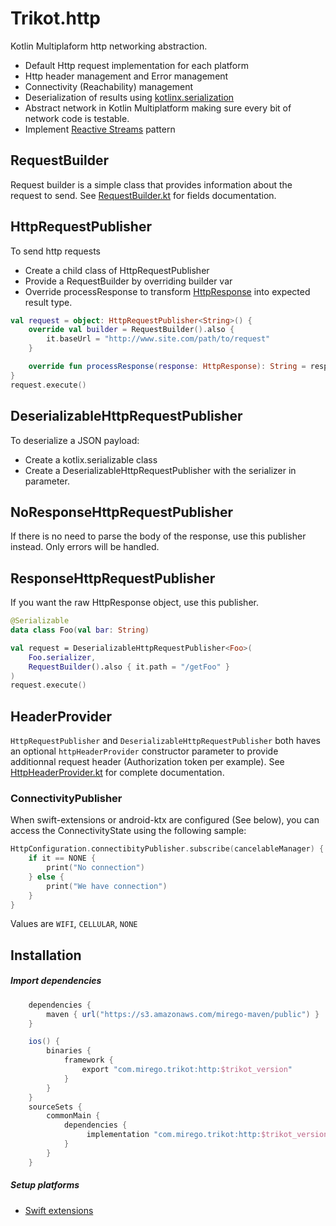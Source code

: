 # Trikot.http

Kotlin Multiplaform http networking abstraction.

- Default Http request implementation for each platform
- Http header management and Error management
- Connectivity (Reachability) management
- Deserialization of results using [kotlinx.serialization](https://github.com/Kotlin/kotlinx.serialization)
- Abstract network in Kotlin Multiplatform making sure every bit of network code is testable.
- Implement [Reactive Streams](http://www.reactive-streams.org/) pattern

## RequestBuilder

Request builder is a simple class that provides information about the request to send. See [RequestBuilder.kt](https://github.com/mirego/trikot.http/blob/master/http/src/commonMain/kotlin/com/mirego/trikot/http/RequestBuilder.kt) for fields documentation.

## HttpRequestPublisher

To send http requests

- Create a child class of HttpRequestPublisher
- Provide a RequestBuilder by overriding builder var
- Override processResponse to transform [HttpResponse](https://github.com/mirego/trikot.http/blob/master/http/src/commonMain/kotlin/com/mirego/trikot/http/HttpResponse.kt) into expected result type.

```kotlin
val request = object: HttpRequestPublisher<String>() {
    override val builder = RequestBuilder().also {
        it.baseUrl = "http://www.site.com/path/to/request"
    }

    override fun processResponse(response: HttpResponse): String = response.bodyString ?: ""
}
request.execute()
```

## DeserializableHttpRequestPublisher

To deserialize a JSON payload:

- Create a kotlix.serializable class
- Create a DeserializableHttpRequestPublisher with the serializer in parameter.

## NoResponseHttpRequestPublisher

If there is no need to parse the body of the response, use this publisher instead. Only errors will be handled.

## ResponseHttpRequestPublisher

If you want the raw HttpResponse object, use this publisher.

```kotlin
@Serializable
data class Foo(val bar: String)

val request = DeserializableHttpRequestPublisher<Foo>(
    Foo.serializer,
    RequestBuilder().also { it.path = "/getFoo" }
)
request.execute()
```

## HeaderProvider

`HttpRequestPublisher` and `DeserializableHttpRequestPublisher` both haves an optional `httpHeaderProvider` constructor parameter to provide additionnal request header (Authorization token per example).
See [HttpHeaderProvider.kt](https://github.com/mirego/trikot.http/blob/master/http/src/commonMain/kotlin/com/mirego/trikot/http/HttpHeaderProvider.kt) for complete documentation.

### ConnectivityPublisher

When swift-extensions or android-ktx are configured (See below), you can access the ConnectivityState using the following sample:

```kotlin
HttpConfiguration.connectibityPublisher.subscribe(cancelableManager) {
    if it == NONE {
        print("No connection")
    } else {
        print("We have connection")
    }
}
```

Values are `WIFI`, `CELLULAR`, `NONE`

## Installation

##### Import dependencies

```groovy
    dependencies {
        maven { url("https://s3.amazonaws.com/mirego-maven/public") }
    }

    ios() {
        binaries {
            framework {
                export "com.mirego.trikot:http:$trikot_version"
            }
        }
    }
    sourceSets {
        commonMain {
            dependencies {
                 implementation "com.mirego.trikot:http:$trikot_version"
            }
        }
    }
```

##### Setup platforms

- [Swift extensions](./swift-extensions/README.md)
